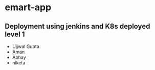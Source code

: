 # emart-app

Deployment using jenkins and K8s
deployed level 1
--
- Ujjwal Gupta
- Aman
- Abhay
- niketa
